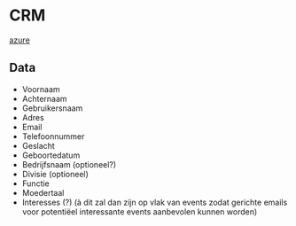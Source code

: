 # CRM
[azure](https://dev.azure.com/anyvent/CRM)

## Data
- Voornaam
- Achternaam
- Gebruikersnaam
- Adres
- Email
- Telefoonnummer
- Geslacht
- Geboortedatum
- Bedrijfsnaam (optioneel?)
- Divisie (optioneel)
- Functie
- Moedertaal
- Interesses (?) (à dit zal dan zijn op vlak van events zodat gerichte emails voor potentiëel interessante events aanbevolen kunnen worden)
